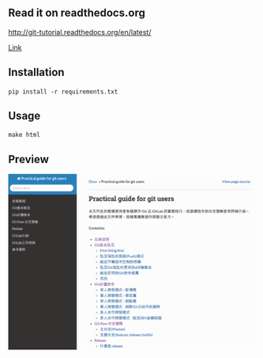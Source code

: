 ## Read it on readthedocs.org

http://git-tutorial.readthedocs.org/en/latest/

[Link](http://git-tutorial.readthedocs.org/en/latest/)

## Installation

```
pip install -r requirements.txt
```

## Usage

```
make html
```

## Preview

![preview](./preview.png)
